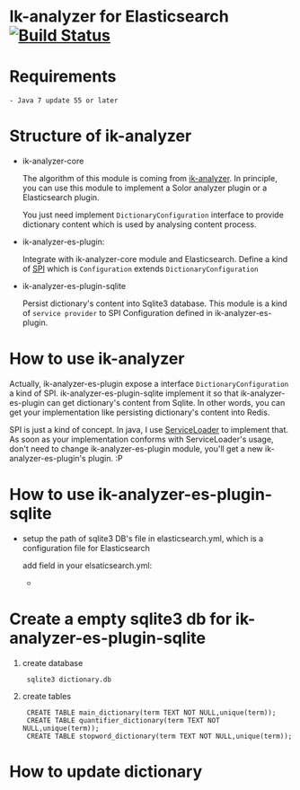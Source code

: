 # Ik-analyzer for Elasticsearch [![Build Status](https://travis-ci.org/zacker330/ik-analyzer.svg?branch=master)](https://travis-ci.org/zacker330/ik-analyzer)

# Requirements

    - Java 7 update 55 or later

# Structure of ik-analyzer

*  ik-analyzer-core

    The algorithm of this module is coming from [ik-analyzer](https://code.google.com/p/ik-analyzer/). In principle, you can use this module to implement a Solor analyzer plugin or a Elasticsearch plugin.

    You just need implement `DictionaryConfiguration` interface to provide dictionary content which is used by analysing content process.

*  ik-analyzer-es-plugin:

    Integrate with ik-analyzer-core module and Elasticsearch. Define a kind of [SPI](https://en.wikipedia.org/wiki/Service_provider_interface) which is `Configuration` extends `DictionaryConfiguration`

*  ik-analyzer-es-plugin-sqlite

    Persist dictionary's content into Sqlite3 database. This module is a kind of `service provider` to SPI Configuration defined in ik-analyzer-es-plugin.


# How to use ik-analyzer

Actually, ik-analyzer-es-plugin expose a interface `DictionaryConfiguration` a kind of SPI. ik-analyzer-es-plugin-sqlite implement it so that ik-analyzer-es-plugin can get dictionary's content from Sqlite. In other words, you can get your implementation like persisting dictionary's content into Redis.

SPI is just a kind of concept. In java, I use [ServiceLoader](https://docs.oracle.com/javase/6/docs/api/java/util/ServiceLoader.html) to implement that. As soon as your implementation conforms with ServiceLoader's usage, don't need to change ik-analyzer-es-plugin module, you'll get a new ik-analyzer-es-plugin's plugin. :P




# How to use ik-analyzer-es-plugin-sqlite


- setup the path of sqlite3 DB's file in elasticsearch.yml, which is a configuration file for Elasticsearch

    add field in your elsaticsearch.yml:



   -

# Create a empty sqlite3 db for ik-analyzer-es-plugin-sqlite

1. create database

        sqlite3 dictionary.db

2. create tables

        CREATE TABLE main_dictionary(term TEXT NOT NULL,unique(term));
        CREATE TABLE quantifier_dictionary(term TEXT NOT NULL,unique(term));
        CREATE TABLE stopword_dictionary(term TEXT NOT NULL,unique(term));

# How to update dictionary



